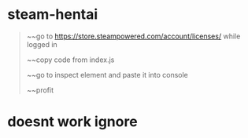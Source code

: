 # steam-hentai
> ~~go to https://store.steampowered.com/account/licenses/ while logged in
> 
> ~~copy code from index.js
> 
> ~~go to inspect element and paste it into console
> 
> ~~profit
> 
# doesnt work ignore
